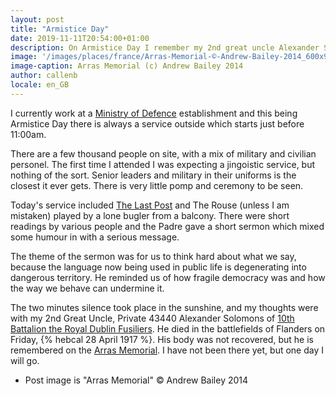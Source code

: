 ```yaml
---
layout: post
title: "Armistice Day"
date: 2019-11-11T20:54:00+01:00
description: On Armistice Day I remember my 2nd great uncle Alexander Solomons who lost his life on the battlefields of Flanders on 28th April 1917 (6 Iyyar 5677)
image: '/images/places/france/Arras-Memorial-©-Andrew-Bailey-2014_600x900.jpg'
image-caption: Arras Memorial (c) Andrew Bailey 2014
author: callenb
locale: en_GB
---
```

I currently work at a [Ministry of Defence](https://www.gov.uk/government/organisations/ministry-of-defence) establishment and this being Armistice Day there is always a service outside which starts just before 11:00am.

There are a few thousand people on site, with a mix of military and civilian personel.  The first time I attended I was expecting a jingoistic service, but nothing of the sort.  Senior leaders and military in their uniforms is the closest it ever gets.  There is very little pomp and ceremony to be seen.

Today's service included [The Last Post](https://youtu.be/EDS3TxtGaQ0) and The Rouse (unless I am mistaken) played by a lone bugler from a balcony.  There were short readings by various people and the Padre gave a short sermon which mixed some humour in with a serious message.

The theme of the sermon was for us to think hard about what we say, because the language now being used in public life is degenerating into dangerous territory.  He reminded us of how fragile democracy was and how the way we behave can undermine it.

The two minutes silence took place in the sunshine, and my thoughts were with my 2nd Great Uncle, Private 43440 Alexander Solomons of [10th Battalion the Royal Dublin Fusiliers](https://wartimememoriesproject.com/greatwar/allied/battalion.php?pid=6090).  He died in the battlefields of Flanders on Friday, {% hebcal 28 April 1917 %}.  His body was not recovered, but he is remembered on the [Arras Memorial](https://www.cwgc.org/find/find-cemeteries-and-memorials/82700/arras-memorial).  I have not been there yet, but one day I will go.

* Post image is "Arras Memorial" &copy; Andrew Bailey 2014
